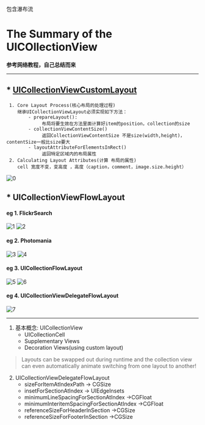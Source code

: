包含瀑布流


# The Summary of the UICOllectionView 
**参考网络教程，自己总结而来**
***

## * [UICollectionViewCustomLayout](/Pinterest)
	 1. Core Layout Process(核心布局的处理过程)
		继承UICollectionViewLayout必须实现如下方法：
			- prepareLayout():
				 布局将要生效在方法里面计算好item的position，collection的size
			- collectionViewContentSize()
				 返回CollectionViewContentSize 不是size(width,height)，contentSize一般比size要大 
			- layoutAttributeForElementsInRect()
				 返回特定区域内的布局属性
	 2. Calculating Layout Attributes(计算 布局的属性)
	 	cell 宽度不变，变高度 ，高度（caption，comment，image.size.height）	

![0](Resource/0-1.png)		
 
## * UICollectionViewFlowLayout

#### eg 1. FlickrSearch 
![1](Resource/1-2.png)
![2](Resource/1-1.png)

#### eg 2. Photomania  
![3](Resource/2-1.png)
![4](Resource/2-2.png)

#### eg 3. UICollectionFlowLayout
![5](Resource/3-1.png)
![6](Resource/3-2.png)

#### eg 4. UICollectionViewDelegateFlowLayout 
![7](Resource/4-1.png)

***

1. 基本概念: UICollectionView
	 - UICollectionCell
	 - Supplementary Views
	 - Decoration Views(using custom layout) 

> Layouts can be swapped out during runtime and the collection view can even automatically animate switching from one layout to another!

2. UICollectionViewDelegateFlowLayout
	 - sizeForItemAtIndexPath -> CGSize
	 - insetForSectionAtIndex -> UIEdgeInsets
	 - minimumLineSpacingForSectionAtIndex ->CGFloat
	 - minimumInteritemSpacingForSectionAtIndex ->CGFloat
	 - referenceSizeForHeaderInSection ->CGSize
	 - referenceSizeForFooterInSection ->CGSize

	 
